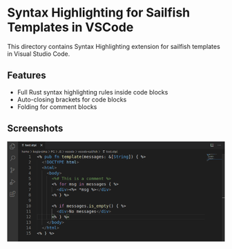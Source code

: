 # Syntax Highlighting for Sailfish Templates in VSCode

This directory contains Syntax Highlighting extension for sailfish templates in Visual Studio Code.

## Features

- Full Rust syntax highlighting rules inside code blocks
- Auto-closing brackets for code blocks
- Folding for comment blocks

## Screenshots

![screenshot](./screenshot.png)
